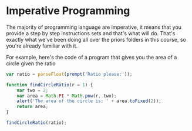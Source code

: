 # Imperative Programming
The majority of programming language are imperative, it means that you provide a step by step instructions sets and that's what will do. That's exactly what we've been doing all over the priors folders in this course, so you're already familiar with it.

For example, here's the code of a program that gives you the area of a circle given the ratio

```javascript
var ratio = parseFloat(prompt('Ratio please:'));

function findCircleRatio(r = 1) {
	var two = 2;
	var area = Math.PI * Math.pow(r, two);
	alert('The area of the circle is: ' + area.toFixed(2));
	return area;
}

findCircleRatio(ratio);
```